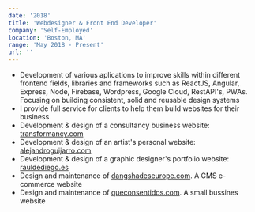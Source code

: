```yaml
---
date: '2018'
title: 'Webdesigner & Front End Developer'
company: 'Self-Employed'
location: 'Boston, MA'
range: 'May 2018 - Present'
url: ''
---
```


- Development of various aplications to improve skills within different frontend fields, libraries and frameworks such as ReactJS, Angular, Express, Node, Firebase, Wordpress, Google Cloud, RestAPI's, PWAs. Focusing on building consistent, solid and reusable design systems
- I provide full service for clients to help them build websites for their business
- Development & design of a consultancy business website: [transformancy.com](http://transformancy.com)
- Development & design of an artist's personal website: [alejandroguijarro.com](https://alejandroguijarro.com)
- Development & design of a graphic designer's portfolio website: [rauldediego.es](http://rauldediego.com)
- Design and maintenance of [dangshadeseurope.com](https://dangshadeseurope.com). A CMS e-commerce website
- Design and maintenance of [queconsentidos.com](https://queconsentidos.com). A small bussines website
